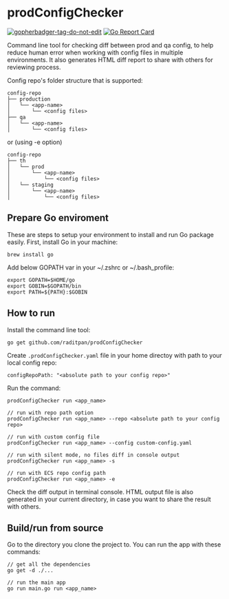 # prodConfigChecker

<a href='https://github.com/jpoles1/gopherbadger' target='_blank'>![gopherbadger-tag-do-not-edit](https://img.shields.io/badge/Go%20Coverage-87%25-brightgreen.svg?longCache=true&style=flat)</a>
[![Go Report Card](https://goreportcard.com/badge/github.com/raditpan/prodConfigChecker)](https://goreportcard.com/report/github.com/raditpan/prodConfigChecker)

Command line tool for checking diff between prod and qa config, to help reduce human error when working with config files in multiple environments. It also generates HTML diff report to share with others for reviewing process.

Config repo's folder structure that is supported:
```
config-repo
├── production
│   └── <app-name>
│       └── <config files>
├── qa
│   └── <app-name>
│       └── <config files>
```
or (using -e option)
```
config-repo
├── th
│   └── prod
│       └── <app-name>
│           └── <config files>
│   └── staging
│       └── <app-name>
│           └── <config files>
```

## Prepare Go enviroment
These are steps to setup your environment to install and run Go package easily.
First, install Go in your machine:
```
brew install go
```

Add below GOPATH var in your ~/.zshrc or ~/.bash_profile:
```
export GOPATH=$HOME/go
export GOBIN=$GOPATH/bin
export PATH=${PATH}:$GOBIN
```

## How to run
Install the command line tool:
```
go get github.com/raditpan/prodConfigChecker
```


Create `.prodConfigChecker.yaml` file in your home directoy with path to your local config repo:
```
configRepoPath: "<absolute path to your config repo>"
```

Run the command:

```
prodConfigChecker run <app_name>

// run with repo path option
prodConfigChecker run <app_name> --repo <absolute path to your config repo>

// run with custom config file
prodConfigChecker run <app_name> --config custom-config.yaml

// run with silent mode, no files diff in console output
prodConfigChecker run <app_name> -s

// run with ECS repo config path
prodConfigChecker run <app_name> -e
```

Check the diff output in terminal console. HTML output file is also generated in your current directory, in case you want to share the result with others.

## Build/run from source

Go to the directory you clone the project to. You can run the app with these commands:
```
// get all the dependencies
go get -d ./...

// run the main app
go run main.go run <app_name>
```